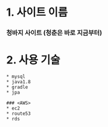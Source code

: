 # 1. 사이트 이름 
### 청바지 사이트 (청춘은 바로 지금부터)

# 2. 사용 기술
```
* mysql
* java1.8
* gradle
* jpa

### <AWS>
* ec2
* route53
* rds

```
